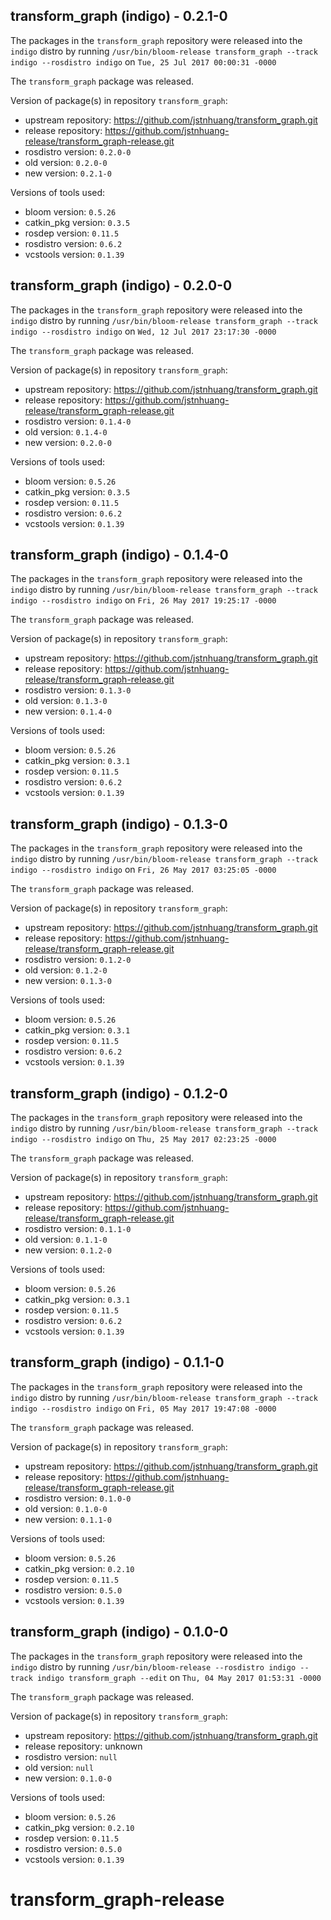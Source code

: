 ## transform_graph (indigo) - 0.2.1-0

The packages in the `transform_graph` repository were released into the `indigo` distro by running `/usr/bin/bloom-release transform_graph --track indigo --rosdistro indigo` on `Tue, 25 Jul 2017 00:00:31 -0000`

The `transform_graph` package was released.

Version of package(s) in repository `transform_graph`:

- upstream repository: https://github.com/jstnhuang/transform_graph.git
- release repository: https://github.com/jstnhuang-release/transform_graph-release.git
- rosdistro version: `0.2.0-0`
- old version: `0.2.0-0`
- new version: `0.2.1-0`

Versions of tools used:

- bloom version: `0.5.26`
- catkin_pkg version: `0.3.5`
- rosdep version: `0.11.5`
- rosdistro version: `0.6.2`
- vcstools version: `0.1.39`


## transform_graph (indigo) - 0.2.0-0

The packages in the `transform_graph` repository were released into the `indigo` distro by running `/usr/bin/bloom-release transform_graph --track indigo --rosdistro indigo` on `Wed, 12 Jul 2017 23:17:30 -0000`

The `transform_graph` package was released.

Version of package(s) in repository `transform_graph`:

- upstream repository: https://github.com/jstnhuang/transform_graph.git
- release repository: https://github.com/jstnhuang-release/transform_graph-release.git
- rosdistro version: `0.1.4-0`
- old version: `0.1.4-0`
- new version: `0.2.0-0`

Versions of tools used:

- bloom version: `0.5.26`
- catkin_pkg version: `0.3.5`
- rosdep version: `0.11.5`
- rosdistro version: `0.6.2`
- vcstools version: `0.1.39`


## transform_graph (indigo) - 0.1.4-0

The packages in the `transform_graph` repository were released into the `indigo` distro by running `/usr/bin/bloom-release transform_graph --track indigo --rosdistro indigo` on `Fri, 26 May 2017 19:25:17 -0000`

The `transform_graph` package was released.

Version of package(s) in repository `transform_graph`:

- upstream repository: https://github.com/jstnhuang/transform_graph.git
- release repository: https://github.com/jstnhuang-release/transform_graph-release.git
- rosdistro version: `0.1.3-0`
- old version: `0.1.3-0`
- new version: `0.1.4-0`

Versions of tools used:

- bloom version: `0.5.26`
- catkin_pkg version: `0.3.1`
- rosdep version: `0.11.5`
- rosdistro version: `0.6.2`
- vcstools version: `0.1.39`


## transform_graph (indigo) - 0.1.3-0

The packages in the `transform_graph` repository were released into the `indigo` distro by running `/usr/bin/bloom-release transform_graph --track indigo --rosdistro indigo` on `Fri, 26 May 2017 03:25:05 -0000`

The `transform_graph` package was released.

Version of package(s) in repository `transform_graph`:

- upstream repository: https://github.com/jstnhuang/transform_graph.git
- release repository: https://github.com/jstnhuang-release/transform_graph-release.git
- rosdistro version: `0.1.2-0`
- old version: `0.1.2-0`
- new version: `0.1.3-0`

Versions of tools used:

- bloom version: `0.5.26`
- catkin_pkg version: `0.3.1`
- rosdep version: `0.11.5`
- rosdistro version: `0.6.2`
- vcstools version: `0.1.39`


## transform_graph (indigo) - 0.1.2-0

The packages in the `transform_graph` repository were released into the `indigo` distro by running `/usr/bin/bloom-release transform_graph --track indigo --rosdistro indigo` on `Thu, 25 May 2017 02:23:25 -0000`

The `transform_graph` package was released.

Version of package(s) in repository `transform_graph`:

- upstream repository: https://github.com/jstnhuang/transform_graph.git
- release repository: https://github.com/jstnhuang-release/transform_graph-release.git
- rosdistro version: `0.1.1-0`
- old version: `0.1.1-0`
- new version: `0.1.2-0`

Versions of tools used:

- bloom version: `0.5.26`
- catkin_pkg version: `0.3.1`
- rosdep version: `0.11.5`
- rosdistro version: `0.6.2`
- vcstools version: `0.1.39`


## transform_graph (indigo) - 0.1.1-0

The packages in the `transform_graph` repository were released into the `indigo` distro by running `/usr/bin/bloom-release transform_graph --track indigo --rosdistro indigo` on `Fri, 05 May 2017 19:47:08 -0000`

The `transform_graph` package was released.

Version of package(s) in repository `transform_graph`:

- upstream repository: https://github.com/jstnhuang/transform_graph.git
- release repository: https://github.com/jstnhuang-release/transform_graph-release.git
- rosdistro version: `0.1.0-0`
- old version: `0.1.0-0`
- new version: `0.1.1-0`

Versions of tools used:

- bloom version: `0.5.26`
- catkin_pkg version: `0.2.10`
- rosdep version: `0.11.5`
- rosdistro version: `0.5.0`
- vcstools version: `0.1.39`


## transform_graph (indigo) - 0.1.0-0

The packages in the `transform_graph` repository were released into the `indigo` distro by running `/usr/bin/bloom-release --rosdistro indigo --track indigo transform_graph --edit` on `Thu, 04 May 2017 01:53:31 -0000`

The `transform_graph` package was released.

Version of package(s) in repository `transform_graph`:

- upstream repository: https://github.com/jstnhuang/transform_graph.git
- release repository: unknown
- rosdistro version: `null`
- old version: `null`
- new version: `0.1.0-0`

Versions of tools used:

- bloom version: `0.5.26`
- catkin_pkg version: `0.2.10`
- rosdep version: `0.11.5`
- rosdistro version: `0.5.0`
- vcstools version: `0.1.39`


# transform_graph-release